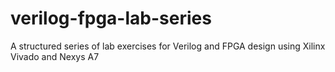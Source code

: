 # verilog-fpga-lab-series
A structured series of lab exercises for Verilog and FPGA design using Xilinx Vivado and Nexys A7
